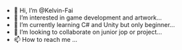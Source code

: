 - 👋 Hi, I’m @Kelvin-Fai
- 👀 I’m interested in game development and artwork...
- 🌱 I’m currently learning C# and Unity but only beginner...
- 💞️ I’m looking to collaborate on junior jop or project...
- 📫 How to reach me ...

<!---
Kelvin-Fai/Kelvin-Fai is a ✨ special ✨ repository because its `README.md` (this file) appears on your GitHub profile.
You can click the Preview link to take a look at your changes.
--->
